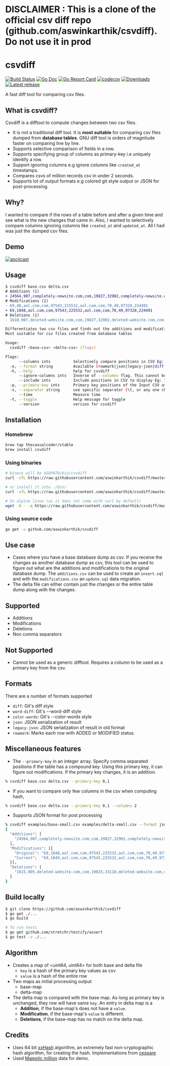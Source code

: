 # DISCLAIMER : This is a clone of the official csv diff repo (github.com/aswinkarthik/csvdiff). Do not use it in prod
# csvdiff

[![Build Status](https://travis-ci.org/aswinkarthik/csvdiff.svg?branch=master)](https://travis-ci.org/aswinkarthik/csvdiff)
[![Go Doc](https://godoc.org/github.com/aswinkarthik/csvdiff?status.svg)](https://godoc.org/github.com/aswinkarthik/csvdiff)
[![Go Report Card](https://goreportcard.com/badge/github.com/aswinkarthik/csvdiff)](https://goreportcard.com/report/github.com/aswinkarthik/csvdiff)
[![codecov](https://codecov.io/gh/aswinkarthik/csvdiff/branch/master/graph/badge.svg)](https://codecov.io/gh/aswinkarthik/csvdiff)
[![Downloads](https://img.shields.io/github/downloads/aswinkarthik/csvdiff/total.svg)](https://github.com/aswinkarthik/csvdiff/releases)
[![Latest release](https://img.shields.io/github/release/aswinkarthik/csvdiff.svg)](https://github.com/aswinkarthik/csvdiff/releases)

A fast diff tool for comparing csv files.

## What is csvdiff?

Csvdiff is a difftool to compute changes between two csv files.

- It is not a traditional diff tool. It is **most suitable** for comparing csv files dumped from **database tables**. GNU diff tool is orders of magnitude faster on comparing line by line.
- Supports selective comparison of fields in a row.
- Supports specifying group of columns as primary-key i.e uniquely identify a row.
- Support ignoring columns e.g ignore columns like `created_at` timestamps.
- Compares csvs of million records csv in under 2 seconds.
- Supports lot of output formats e.g colored git style output or JSON for post-processing.

## Why?

I wanted to compare if the rows of a table before and after a given time and see what is the new changes that came in. Also, I wanted to selectively compare columns ignoring columns like `created_at` and `updated_at`. All I had was just the dumped csv files.

## Demo

[![asciicast](https://asciinema.org/a/YNO5G0b2qL92MZWmb2IeiXveN.svg)](https://asciinema.org/a/YNO5G0b2qL92MZWmb2IeiXveN?speed=2&autoplay=1&size=medium&rows=20&cols=150)

## Usage

```diff
$ csvdiff base.csv delta.csv
# Additions (1)
+ 24564,907,completely-newsite.com,com,19827,32902,completely-newsite.com,com,1621,909,19787,32822
# Modifications (1)
- 69,48,aol.com,com,97543,225532,aol.com,com,70,49,97328,224491
+ 69,1048,aol.com,com,97543,225532,aol.com,com,70,49,97328,224491
# Deletions (1)
- 1618,907,deleted-website.com,com,19827,32902,deleted-website.com,com,1621,909,19787,32822
```


```bash
Differentiates two csv files and finds out the additions and modifications.
Most suitable for csv files created from database tables

Usage:
  csvdiff <base-csv> <delta-csv> [flags]

Flags:
      --columns ints          Selectively compare positions in CSV Eg: 1,2. Default is entire row
  -o, --format string         Available (rowmark|json|legacy-json|diff|word-diff|color-words) (default "diff")
  -h, --help                  help for csvdiff
      --ignore-columns ints   Inverse of --columns flag. This cannot be used if --columns are specified
      --include ints          Include positions in CSV to display Eg: 1,2. Default is entire row
  -p, --primary-key ints      Primary key positions of the Input CSV as comma separated values Eg: 1,2 (default [0])
  -s, --separator string      use specific separator (\t, or any one character string) (default ",")
      --time                  Measure time
  -t, --toggle                Help message for toggle
      --version               version for csvdiff
```

## Installation

### Homebrew

```bash
brew tap thecasualcoder/stable
brew install csvdiff
```

### Using binaries

```bash
# binary will be $GOPATH/bin/csvdiff
curl -sfL https://raw.githubusercontent.com/aswinkarthik/csvdiff/master/install.sh | sh -s -- -b $GOPATH/bin

# or install it into ./bin/
curl -sfL https://raw.githubusercontent.com/aswinkarthik/csvdiff/master/install.sh | sh -s

# In alpine linux (as it does not come with curl by default)
wget -O - -q https://raw.githubusercontent.com/aswinkarthik/csvdiff/master/install.sh | sh -s
```

### Using source code

```bash
go get -u github.com/aswinkarthik/csvdiff
```

## Use case

- Cases where you have a base database dump as csv. If you receive the changes as another database dump as csv, this tool can be used to figure out what are the additions and modifications to the original database dump. The `additions.csv` can be used to create an `insert.sql` and with the `modifications.csv` an `update.sql` data migration.
- The delta file can either contain just the changes or the entire table dump along with the changes.

## Supported

- Additions
- Modifications
- Deletions
- Non comma separators

## Not Supported

- Cannot be used as a generic difftool. Requires a column to be used as a primary key from the csv.

## Formats

There are a number of formats supported

- `diff`: Git's diff style
- `word-diff`: Git's --word-diff style 
- `color-words`: Git's --color-words style
- `json`: JSON serialization of result
- `legacy-json`: JSON serialization of result in old format
- `rowmark`: Marks each row with ADDED or MODIFIED status.

## Miscellaneous features

- The `--primary-key` in an integer array. Specify comma separated positions if the table has a compound key. Using this primary key, it can figure out modifications. If the primary key changes, it is an addition.

```bash
% csvdiff base.csv delta.csv --primary-key 0,1
```

- If you want to compare only few columns in the csv when computing hash,

```bash
% csvdiff base.csv delta.csv --primary-key 0,1 --columns 2
```

- Supports JSON format for post processing

```bash
% csvdiff examples/base-small.csv examples/delta-small.csv --format json | jq '.'
{
  "Additions": [
    "24564,907,completely-newsite.com,com,19827,32902,completely-newsite.com,com,1621,909,19787,32822"
  ],
  "Modifications": [{
    "Original": "69,1048,aol.com,com,97543,225532,aol.com,com,70,49,97328,224491",
    "Current":  "69,1049,aol.com,com,97543,225532,aol.com,com,70,49,97328,224491"
  }],
  "Deletions": [
    "1615,905,deleted-website.com,com,19833,33110,deleted-website.com,com,1613,902,19835,33135"
  ]
}
```

## Build locally

```bash
$ git clone https://github.com/aswinkarthik/csvdiff
$ go get ./...
$ go build

# To run tests
$ go get github.com/stretchr/testify/assert
$ go test -v ./...
```

## Algorithm

- Creates a map of <uint64, uint64> for both base and delta file
  - `key` is a hash of the primary key values as csv
  - `value` is a hash of the entire row
- Two maps as initial processing output
  - base-map
  - delta-map
- The delta map is compared with the base map. As long as primary key is unchanged, they row will have same `key`. An entry in delta map is a
  - **Addition**, if the base-map's does not have a `value`.
  - **Modification**, if the base-map's `value` is different.
  - **Deletions**, if the base-map has no match on the delta map.

## Credits

- Uses 64 bit [xxHash](https://cyan4973.github.io/xxHash/) algorithm, an extremely fast non-cryptographic hash algorithm, for creating the hash. Implementations from [cespare](https://github.com/cespare/xxhash)
- Used [Majestic million](https://blog.majestic.com/development/majestic-million-csv-daily/) data for demo.
